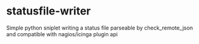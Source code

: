statusfile-writer
=================

Simple python sniplet writing a status file parseable by check_remote_json and compatible with nagios/icinga plugin api
